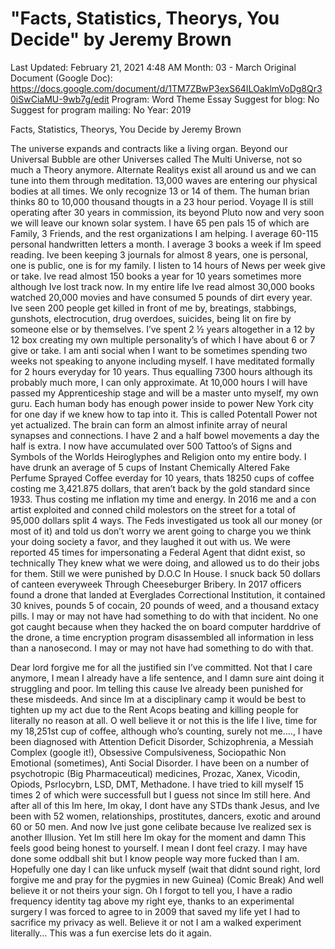 # "Facts, Statistics, Theorys, You Decide" by Jeremy Brown

Last Updated: February 21, 2021 4:48 AM
Month: 03 - March
Original Document (Google Doc): https://docs.google.com/document/d/1TM7ZBwP3exS64ILOaklmVoDg8Qr30iSwCiaMU-9wb7g/edit
Program: Word Theme Essay
Suggest for blog: No
Suggest for program mailing: No
Year: 2019

Facts, Statistics, Theorys, You Decide by Jeremy Brown

The universe expands and contracts like a living organ. Beyond our Universal Bubble are other Universes called The Multi Universe, not so much a Theory anymore. Alternate Realitys exist all around us and we can tune into them through meditation. 13,000 waves are entering our physical bodies at all times. We only recognize 13 or 14 of them. The human brian thinks 80 to 10,000 thousand thougts in a 23 hour period. Voyage II is still operating after 30 years in commission, its beyond Pluto now and very soon we will leave our known solar system. I have 65 pen pals 15 of which are Family, 3 Friends, and the rest organizations I am helping. I average 60-115 personal handwritten letters a month. I average 3 books a week if Im speed reading. Ive been keeping 3 journals for almost 8 years, one is personal, one is public, one is for my family. I listen to 14 hours of News per week give or take. Ive read almost 150 books a year for 10 years sometimes more although Ive lost track now. In my entire life Ive read almost 30,000 books watched 20,000 movies and have consumed 5 pounds of dirt every year. Ive seen 200 people get killed in front of me by, breatings, stabbings, gunshots, electrocution, drug overdoes, suicides, being lit on fire by someone else or by themselves. I’ve spent 2 ½ years altogether in a 12 by 12 box creating my own multiple personality’s of which I have about 6 or 7 give or take. I am anti social when I want to be sometimes spending two weeks not speaking to anyone including myself. I have meditated formally for 2 hours everyday for 10 years. Thus equalling 7300 hours although its probably much more, I can only approximate. At 10,000 hours I will have passed my Apprenticeship stage and will be a master unto myself, my own guru. Each human body has enough power inside to power New York city for one day if we knew how to tap into it. This is called Potentall Power not yet actualized. The brain can form an almost infinite array of neural synapses and connections. I have 2 and a half bowel movements a day the half is extra. I now have accumulated over 500 Tattoo’s of Signs and Symbols of the Worlds Heiroglyphes and Religion onto my entire body. I have drunk an average of 5 cups of Instant Chemically Altered Fake Perfume Sprayed Coffee everday for 10 years, thats 18250 cups of coffee costing me 3,421.875 dollars, that aren’t back by the gold standard since 1933. Thus costing me inflation my time and energy. In 2016 me and a con artist exploited and conned child molestors on the street for a total of 95,000 dollars split 4 ways. The Feds investigated us took all our money (or most of it) and told us don’t worry we arent going to charge you we think your doing society a favor, and they laughed it out with us. We were reported 45 times for impersonating a Federal Agent that didnt exist, so technically They knew what we were doing, and allowed us to do their jobs for them. Still we were punished by D.O.C In House. I snuck back 50 dollars of canteen everyweek Through Cheeseburger Bribery. In 2017 officers found a drone that landed at Everglades Correctional Institution, it contained 30 knives, pounds 5 of cocain, 20 pounds of weed, and a thousand extacy pills. I may or may not have had something to do with that incident. No one got caught because when they hacked the on board computer harddrive of the drone, a time encryption program disassembled all information in less than a nanosecond. I may or may not have had something to do with that.

Dear lord forgive me for all the justified sin I’ve committed. Not that I care anymore, I mean I already have a life sentence, and I damn sure aint doing it struggling and poor. Im telling this cause Ive already been punished for these misdeeds. And since Im at a disciplinary camp it would be best to tighten up my act due to the Rent Acops beating and killing people for literally no reason at all. O well believe it or not this is the life I live, time for my 18,251st cup of coffee, although who’s counting, surely not me…., I have been diagnosed with Attention Deficit Disorder, Schizophrenia, a Messiah Complex (google it!), Obsessive Compulsiveness, Sociopathic Non Emotional (sometimes), Anti Social Disorder. I have been on a number of psychotropic (Big Pharmaceutical) medicines, Prozac, Xanex, Vicodin, Opiods, Psrlocybrn, LSD, DMT, Methadone. I have tried to kill myself 15 times 2 of which were successfull but I guess not since Im still here. And after all of this Im here, Im okay, I dont have any STDs thank Jesus, and Ive been with 52 women, relationships, prostitutes, dancers, exotic and around 60 or 50 men. And now Ive just gone celibate because Ive realized sex is another Illusion. Yet Im still here Im okay for the moment and damn This feels good being honest to yourself. I mean I dont feel crazy. I may have done some oddball shit but I know people way more fucked than I am. Hopefully one day I can like unfuck myself (wait that didnt sound right, lord forgive me and pray for the pygmies in new Guinea) (Comic Break) And well believe it or not theirs your sign. Oh I forgot to tell you, I have a radio frequency identity tag above my right eye, thanks to an experimental surgery I was forced to agree to in 2009 that saved my life yet I had to sacrifice my privacy as well. Believe it or not I am a walked experiment literally… This was a fun exercise lets do it again.